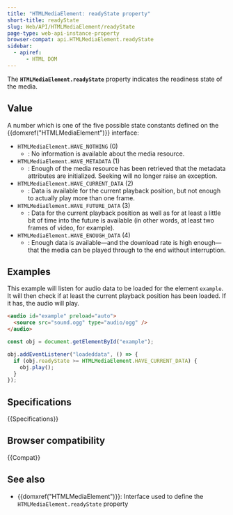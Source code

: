 ```yaml
---
title: "HTMLMediaElement: readyState property"
short-title: readyState
slug: Web/API/HTMLMediaElement/readyState
page-type: web-api-instance-property
browser-compat: api.HTMLMediaElement.readyState
sidebar:
  - apiref:
      - HTML DOM
---
```


The **`HTMLMediaElement.readyState`** property indicates the
readiness state of the media.

## Value

A number which is one of the five possible state constants defined on the {{domxref("HTMLMediaElement")}} interface:

- `HTMLMediaElement.HAVE_NOTHING` (0)
  - : No information is available about the media resource.
- `HTMLMediaElement.HAVE_METADATA` (1)
  - : Enough of the media resource has been retrieved that the metadata attributes are initialized. Seeking will no longer raise an exception.
- `HTMLMediaElement.HAVE_CURRENT_DATA` (2)
  - : Data is available for the current playback position, but not enough to actually play more than one frame.
- `HTMLMediaElement.HAVE_FUTURE_DATA` (3)
  - : Data for the current playback position as well as for at least a little bit of time into the future is available (in other words, at least two frames of video, for example).
- `HTMLMediaElement.HAVE_ENOUGH_DATA` (4)
  - : Enough data is available—and the download rate is high enough—that the media can be played through to the end without interruption.

## Examples

This example will listen for audio data to be loaded for the element `example`. It will
then check if at least the current playback position has been loaded. If it has, the
audio will play.

```html
<audio id="example" preload="auto">
  <source src="sound.ogg" type="audio/ogg" />
</audio>
```

```js
const obj = document.getElementById("example");

obj.addEventListener("loadeddata", () => {
  if (obj.readyState >= HTMLMediaElement.HAVE_CURRENT_DATA) {
    obj.play();
  }
});
```

## Specifications

{{Specifications}}

## Browser compatibility

{{Compat}}

## See also

- {{domxref("HTMLMediaElement")}}: Interface used to define the `HTMLMediaElement.readyState` property

